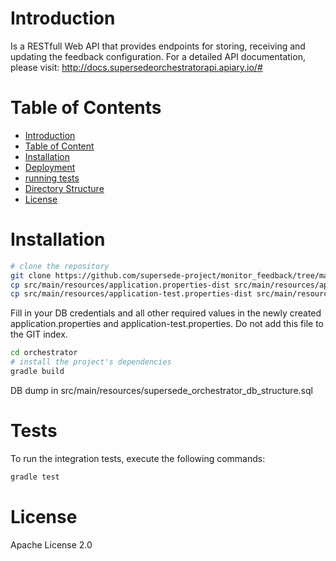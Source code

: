 
# Introduction

Is a RESTfull Web API that provides endpoints for storing, receiving and updating the feedback configuration.
For a detailed API documentation, please visit: http://docs.supersedeorchestratorapi.apiary.io/#

# Table of Contents

- [Introduction](#introduction)
- [Table of Content](#table-of-content)
- [Installation](#installation)
- [Deployment](#deployment)
- [running tests](#tests)
- [Directory Structure](#directory-structure)
- [License](#license)

# Installation

```bash
# clone the repository
git clone https://github.com/supersede-project/monitor_feedback/tree/master/orchestrator
cp src/main/resources/application.properties-dist src/main/resources/application.properties
cp src/main/resources/application-test.properties-dist src/main/resources/application-test.properties
```

Fill in your DB credentials and all other required values in the newly created application.properties and application-test.properties. Do not add this file to the GIT index.

```bash
cd orchestrator
# install the project's dependencies
gradle build
```

DB dump in src/main/resources/supersede_orchestrator_db_structure.sql


# Tests

To run the integration tests, execute the following commands:

```bash
gradle test
```

# License

Apache License 2.0